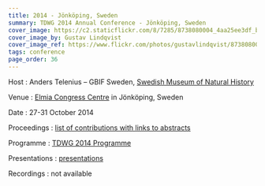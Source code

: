```yaml
---
title: 2014 - Jönköping, Sweden
summary: TDWG 2014 Annual Conference - Jönköping, Sweden
cover_image: https://c2.staticflickr.com/8/7285/8738080004_4aa25ee3df_b.jpg
cover_image_by: Gustav Lindqvist
cover_image_ref: https://www.flickr.com/photos/gustavlindqvist/8738080004
tags: conference
page_order: 36
---
```


Host
: Anders Telenius – GBIF Sweden, [Swedish Museum of Natural History](http://www.nrm.se/en/16.html)

Venue
: [Elmia Congress Centre](http://www.elmia.se/en/) in Jönköping, Sweden

Date
: 27-31 October 2014

Proceedings
: [list of contributions with links to abstracts](https://mbgocs.mobot.org/index.php/tdwg/2014/schedConf/presentations)

Programme
: [TDWG 2014 Programme](https://static.tdwg.org/conferences/2014/tdwg_2014_programme.pdf)

Presentations
: [presentations](./presentation-files/)

Recordings
: not available
